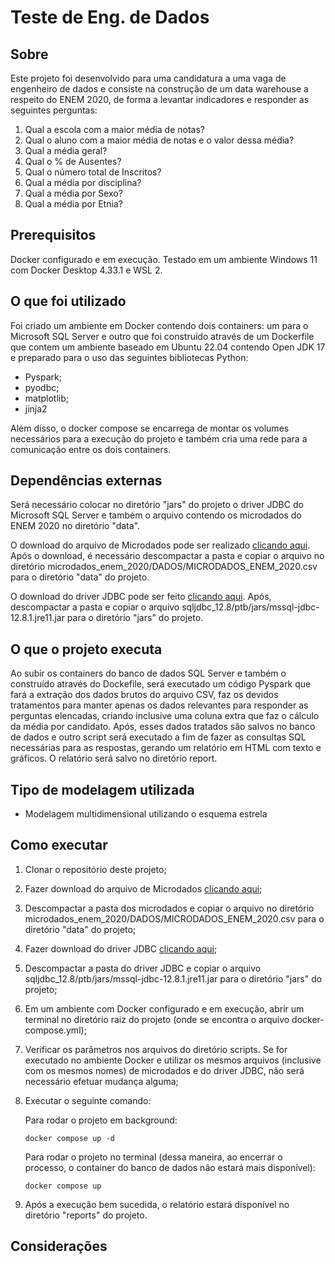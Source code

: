 # Teste de Eng. de Dados

## Sobre
Este projeto foi desenvolvido para uma candidatura a uma vaga de engenheiro de dados e consiste na construção de um data warehouse a respeito do ENEM 2020, de forma a levantar indicadores e responder as seguintes perguntas:

1. Qual a escola com a maior média de notas?
2. Qual o aluno com a maior média de notas e o valor dessa média?
3. Qual a média geral?
4. Qual o % de Ausentes?
5. Qual o número total de Inscritos?
6. Qual a média por disciplina?
7. Qual a média por Sexo?
8. Qual a média por Etnia?


## Prerequisitos
Docker configurado e em execução. Testado em um ambiente Windows 11 com Docker Desktop 4.33.1 e WSL 2.

## O que foi utilizado
Foi criado um ambiente em Docker contendo dois containers: um para o Microsoft SQL Server e outro que foi construído através de um Dockerfile que contem um ambiente baseado em Ubuntu 22.04 contendo Open JDK 17 e preparado para o uso das seguintes bibliotecas Python:
- Pyspark;
- pyodbc;
- matplotlib;
- jinja2

Além disso, o docker compose se encarrega de montar os volumes necessários para a execução do projeto e também cria uma rede para a comunicação entre os dois containers.


## Dependências externas
Será necessário colocar no diretório "jars" do projeto o driver JDBC do Microsoft SQL Server e também o arquivo contendo os microdados do ENEM 2020 no diretório "data".

O download do arquivo de Microdados pode ser realizado [clicando aqui](https://download.inep.gov.br/microdados/microdados_enem_2020.zip).
Após o download, é necessário descompactar a pasta e copiar o arquivo no diretório microdados_enem_2020/DADOS/MICRODADOS_ENEM_2020.csv para o diretório "data" do projeto.

O download do driver JDBC pode ser feito [clicando aqui](https://go.microsoft.com/fwlink/?linkid=2283744).
Após, descompactar a pasta e copiar o arquivo sqljdbc_12.8/ptb/jars/mssql-jdbc-12.8.1.jre11.jar para o diretório "jars" do projeto.


## O que o projeto executa
Ao subir os containers do banco de dados SQL Server e também o construído através do Dockefile, será executado um código Pyspark que fará a extração dos dados brutos do arquivo CSV, faz os devidos tratamentos para manter apenas os dados relevantes para responder as perguntas elencadas, criando inclusive uma coluna extra que faz o cálculo da média por candidato. Após, esses dados tratados são salvos no banco de dados e outro script será executado a fim de fazer as consultas SQL necessárias para as respostas, gerando um relatório em HTML com texto e gráficos. O relatório será salvo no diretório report.  


## Tipo de modelagem utilizada
- Modelagem multidimensional utilizando o esquema estrela



## Como executar
1. Clonar o repositório deste projeto;
2. Fazer download do arquivo de Microdados [clicando aqui](https://download.inep.gov.br/microdados/microdados_enem_2020.zip);
3. Descompactar a pasta dos microdados e copiar o arquivo no diretório microdados_enem_2020/DADOS/MICRODADOS_ENEM_2020.csv para o diretório "data" do projeto;
4. Fazer download do driver JDBC [clicando aqui](https://go.microsoft.com/fwlink/?linkid=2283744);
5. Descompactar a pasta do driver JDBC e copiar o arquivo sqljdbc_12.8/ptb/jars/mssql-jdbc-12.8.1.jre11.jar para o diretório "jars" do projeto;
6. Em um ambiente com Docker configurado e em execução, abrir um terminal no diretório raiz do projeto (onde se encontra o arquivo docker-compose.yml);
7. Verificar os parâmetros nos arquivos do diretório scripts. Se for executado no ambiente Docker e utilizar os mesmos arquivos (inclusive com os mesmos nomes) de microdados e do driver JDBC, não será necessário efetuar mudança alguma;
8. Executar o seguinte comando:
   
   Para rodar o projeto em background:
   
   ```
   docker compose up -d
   ```
   
    Para rodar o projeto no terminal (dessa maneira, ao encerrar o processo, o container do banco de dados não estará mais disponível):

   ```
   docker compose up
   ```

9. Após a execução bem sucedida, o relatório estará disponível no diretório "reports" do projeto.


## Considerações
